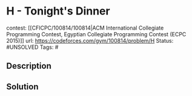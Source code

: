 # H - Tonight's Dinner

contest: [[CFICPC/100814/100814|ACM International Collegiate Programming Contest, Egyptian Collegiate Programming Contest (ECPC 2015)]]
url: https://codeforces.com/gym/100814/problem/H
Status: #UNSOLVED
Tags: #

## Description

## Solution

